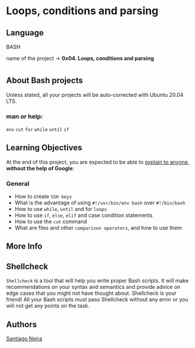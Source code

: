 # Loops, conditions and parsing

## Language
BASH

name of the project → ****0x04. Loops, conditions and parsing****
<br>
#
## About Bash projects
Unless stated, all your projects will be auto-corrected with Ubuntu 20.04 LTS.

### man or help:

``env``
``cut``
``for``
``while``
``until``
``if``

## Learning Objectives

At the end of this project, you are expected to be able to  [explain to anyone](https://intranet.hbtn.io/rltoken/bUxwUIRhI1ehqqr1UF3HaA "explain to anyone"),  **without the help of Google**:

### General

- How to create ``SSH keys``
- What is the advantage of using ``#!/usr/bin/env bash`` over ``#!/bin/bash``
- How to use ``while``, ``until`` and for ``loops``
- How to use ``if``, ``else``, ``elif`` and case condition statements
- How to use the ``cut`` command
- What are files and other ``comparison operators``, and how to use them

## More Info
## Shellcheck
``Shellcheck`` is a tool that will help you write proper Bash scripts. It will make recommendations on your syntax and semantics and provide advice on edge cases that you might not have thought about. Shellcheck is your friend! All your Bash scripts must pass Shellcheck without any error or you will not get any points on the task.

## Authors

[Santiago Neira](https://github.com/sanei1509)
